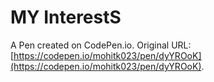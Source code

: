 # MY  InterestS

A Pen created on CodePen.io. Original URL: [https://codepen.io/mohitk023/pen/dyYROoK](https://codepen.io/mohitk023/pen/dyYROoK).


